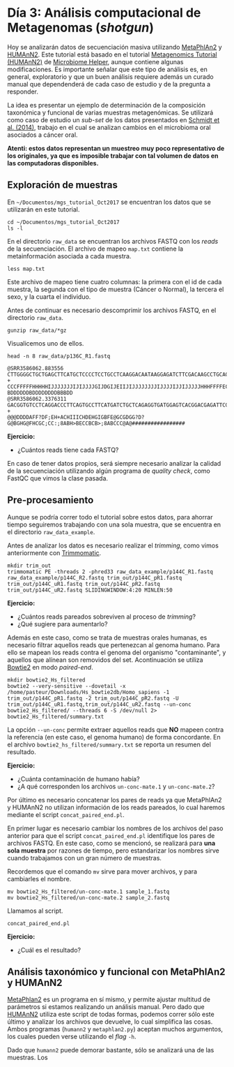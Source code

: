 # Día 3: Análisis computacional de Metagenomas (_shotgun_)

Hoy se analizarán datos de secuenciación masiva utilizando [MetaPhlAn2](http://huttenhower.sph.harvard.edu/metaphlan2) y [HUMAnN2](http://huttenhower.sph.harvard.edu/humann2). Este tutorial está basado en el tutorial [Metagenomics Tutorial (HUMAnN2)](https://github.com/LangilleLab/microbiome_helper/wiki/Metagenomics-Tutorial-(Humann2)) de [Microbiome Helper](https://github.com/LangilleLab/microbiome_helper/wiki), aunque contiene algunas modificaciones. Es importante señalar que este tipo de análisis es, en general, exploratorio y que un buen análisis requiere además un curado manual que dependenderá de cada caso de estudio y de la pregunta a responder.

La idea es presentar un ejemplo de determinación de la composición taxonómica y funcional de varias muestras metagenómicas. Se utilizará como caso de estudio un _sub-set_ de los datos presentados en [Schmidt et al. (2014)](https://journals.plos.org/plosone/article?id=10.1371/journal.pone.0098741), trabajo en el cual se analizan cambios en el microbioma oral asociados a cáncer oral. 

**Atenti: estos datos representan un muestreo muy poco representativo de los originales, ya que es imposible trabajar con tal volumen de datos en las computadoras disponibles.**

## Exploración de muestras

En `~/Documentos/mgs_tutorial_Oct2017` se encuentran los datos que se utilizarán en este tutorial.
```
cd ~/Documentos/mgs_tutorial_Oct2017
ls -l
```

En el directorio `raw_data` se encuentran los archivos FASTQ con los _reads_ de la secuenciación. El archivo de mapeo `map.txt` contiene la metainformación asociada a cada muestra.

```
less map.txt
```
Este archivo de mapeo tiene cuatro columnas: la primera con el id de cada muestra, la segunda con el tipo de muestra (Cáncer o Normal), la tercera el sexo, y la cuarta el individuo. 

Antes de continuar es necesario descomprimir los archivos FASTQ, en el directorio `raw_data`.
```
gunzip raw_data/*gz
```
Visualicemos uno de ellos.
```
head -n 8 raw_data/p136C_R1.fastq

@SRR3586062.883556
CTTGGGGCTGCTGAGCTTCATGCTCCCCTCCTGCCTCAAGGACAATAAGGAGATCTTCGACAAGCCTGCAGCAGCTCGCATCGACGCCCTCATCGCTGAGG
+
CCCFFFFFHHHHHIJJJJJJJIJIJJJJGIJDGIJEIIJIJJJJJJJJIJJJJIJJIJJJJJHHHFFFFECEEEDDDDD?BDDDDDDBDDDDDDDDBBBDD
@SRR3586062.3376311
GACGGTGTCCTCAGGACCCTTCAGTGCCTTCATGATCTGCTCAGAGGTGATGGAGTCACGGACGAGATTCGTCGTGTCAGCACGTAGGATGCGGTCGCCTG
+
@@@DDDDAFF?DF;EH+ACHIIICHDEHGIGBFE@GCGDGG?D?G@BGHG@FHCGC;CC:;8ABH>BECCBCB>;8ABCCC@A@#################
```
**Ejercicio:**
 - ¿Cuántos reads tiene cada FASTQ?

En caso de tener datos propios, será siempre necesario analizar la calidad de la secuenciación utilizando algún programa de _quality check_, como FastQC que vimos la clase pasada.

## Pre-procesamiento

Aunque se podría correr todo el tutorial sobre estos datos, para ahorrar tiempo seguiremos trabajando con una sola muestra, que se encuentra en el directorio `raw_data_example`.

Antes de analizar los datos es necesario realizar el _trimming_, como vimos anteriormente con [Trimmomatic](http://www.usadellab.org/cms/?page=trimmomatic). 

```
mkdir trim_out
trimmomatic PE -threads 2 -phred33 raw_data_example/p144C_R1.fastq raw_data_example/p144C_R2.fastq trim_out/p144C_pR1.fastq trim_out/p144C_uR1.fastq trim_out/p144C_pR2.fastq trim_out/p144C_uR2.fastq SLIDINGWINDOW:4:20 MINLEN:50
```
**Ejercicio:**
 - ¿Cuántos reads pareados sobreviven al proceso de _trimming_?
 - ¿Qué sugiere para aumentarlo?


Además en este caso, como se trata de muestras orales humanas, es necesario filtrar aquellos reads que pertenezcan al genoma humano. Para ello se mapean los reads contra el genoma del organismo "contaminante", y aquellos que alínean son removidos del set. Acontinuación se utiliza [Bowtie2](http://bowtie-bio.sourceforge.net/bowtie2/index.shtml) en modo _paired-end_.
<!---
Descarga de base de datos para bowtie: wget http://huttenhower.sph.harvard.edu/kneadData_databases/Homo_sapiens_Bowtie2_v0.1.tar.gz
-->

```
mkdir bowtie2_Hs_filtered
bowtie2 --very-sensitive --dovetail -x /home/pasteur/Downloads/Hs_bowtie2db/Homo_sapiens -1 trim_out/p144C_pR1.fastq -2 trim_out/p144C_pR2.fastq -U trim_out/p144C_uR1.fastq,trim_out/p144C_uR2.fastq --un-conc bowtie2_Hs_filtered/ --threads 6 -S /dev/null 2> bowtie2_Hs_filtered/summary.txt
```

La opción `--un-conc` permite extraer aquellos reads que **NO** mapeen contra la referencia (en este caso, el genoma humano) de forma concordante. En el archivo `bowtie2_hs_filtered/summary.txt` se reporta un resumen del resultado. 

**Ejercicio:**
 - ¿Cuánta contaminación de humano había?
 - ¿A qué corresponden los archivos `un-conc-mate.1` y `un-conc-mate.2`?


Por último es necesario concatenar los pares de reads ya que MetaPhlAn2 y HUMAnN2 no utilizan información de los reads pareados, lo cual haremos mediante el script `concat_paired_end.pl`.

En primer lugar es necesario cambiar los nombres de los archivos del paso anterior para que el script `concat_paired_end.pl` identifique los pares de archivos FASTQ. En este caso, como se mencionó, se realizará para **una sola muestra** por razones de tiempo, pero estandarizar los nombres sirve cuando trabajamos con un gran número de muestras.

Recordemos que el comando `mv` sirve para mover archivos, y para cambiarles el nombre.

```
mv bowtie2_Hs_filtered/un-conc-mate.1 sample_1.fastq
mv bowtie2_Hs_filtered/un-conc-mate.2 sample_2.fastq
```
Llamamos al script.
```
concat_paired_end.pl
```

**Ejercicio:**
 - ¿Cuál es el resultado?


## Análisis taxonómico y funcional con MetaPhlAn2 y HUMAnN2

[MetaPhlan2](https://bitbucket.org/biobakery/metaphlan2/overview) es un programa en sí mismo, y permite ajustar multitud de parámetros si estamos realizando un análisis manual. Pero dado que [HUMAnN2](https://bitbucket.org/biobakery/humann2/wiki/Home) utiliza este script de todas formas, podemos correr sólo este último y analizar los archivos que devuelve, lo cual simplifica las cosas. Ambos programas (`humann2` y `metaphlan2.py`) aceptan muchos argumentos, los cuales pueden verse utilizando el _flag_ `-h`. 

Dado que `humann2` puede demorar bastante, sólo se analizará una de las muestras. Los


















